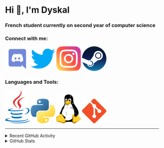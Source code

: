 # Hi 👋, I'm Dyskal

### French student currently on second year of computer science

### Connect with me:

![Discord](./images/discord.svg "Dyskal#9636")
[![Twitter](./images/twitter.svg "@dyskal")](https://twitter.com/dyskal)
[![Instagram](./images/insta.svg "@dyskal")](https://instagram.com/dyskal)
[![Steam](./images/steam.svg "dyskal")](https://steamcommunity.com/id/dyskal/)

### Languages and Tools:

[![Java](./images/java.svg)](https://www.oracle.com/java/)
[![Python](./images/python.svg)](https://www.python.org/)
![Linux](./images/linux.svg)
[![Git](./images/git.svg)](https://git-scm.com/)

---

<details>
<summary>Recent GitHub Activity</summary>

<!--START_SECTION:activity-->


1. 🎉 Merged PR [#40](https://github.com/Dyskal/DiscordRP/pull/40) in [Dyskal/DiscordRP](https://github.com/Dyskal/DiscordRP)
2. 🎉 Merged PR [#39](https://github.com/Dyskal/DiscordRP/pull/39) in [Dyskal/DiscordRP](https://github.com/Dyskal/DiscordRP)
3. 🎉 Merged PR [#52](https://github.com/Dyskal/TwitchPlayerOpener/pull/52) in [Dyskal/TwitchPlayerOpener](https://github.com/Dyskal/TwitchPlayerOpener)
4. 🎉 Merged PR [#51](https://github.com/Dyskal/TwitchPlayerOpener/pull/51) in [Dyskal/TwitchPlayerOpener](https://github.com/Dyskal/TwitchPlayerOpener)
5. 🎉 Merged PR [#50](https://github.com/Dyskal/TwitchPlayerOpener/pull/50) in [Dyskal/TwitchPlayerOpener](https://github.com/Dyskal/TwitchPlayerOpener)
5. 🎉 Merged PR [#16](https://github.com/Dyskal/DiscordRP/pull/16) in [Dyskal/DiscordRP](https://github.com/Dyskal/DiscordRP)
6. 🎉 Merged PR [#17](https://github.com/Dyskal/TwitchPlayerOpener/pull/17) in [Dyskal/TwitchPlayerOpener](https://github.com/Dyskal/TwitchPlayerOpener)

<!--END_SECTION:activity-->

</details>

<details>
<summary>GitHub Stats</summary>

![GitHub Stats](https://github-readme-stats.vercel.app/api/top-langs?username=dyskal&show_icons=true&locale=en&layout=compact&card_width=445&langs_count=10&hide_borders=true)
![GitHub Stats](https://github-readme-stats.vercel.app/api?username=dyskal&show_icons=true&locale=en&include_all_commits=true&hide_borders=true)
</details>

